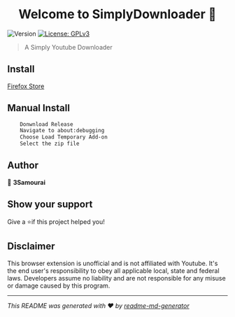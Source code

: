 
<h1 align="center">Welcome to SimplyDownloader 👋</h1>
<p>
  <img alt="Version" src="https://img.shields.io/badge/version-1.0-blue.svg?cacheSeconds=2592000" />
  <a href="#" target="_blank">
    <img alt="License: GPLv3" src="https://img.shields.io/badge/License-GPLv3-yellow.svg" />
  </a>
</p>

> A Simply Youtube Downloader

## Install

[Firefox Store]()

## Manual Install
```sh
    Donwnload Release
    Navigate to about:debugging
    Choose Load Temporary Add-on
    Select the zip file
```
## Author

👤 **3Samourai**


## Show your support

Give a ⭐️if this project helped you!

## Disclaimer
This browser extension is unofficial and is not affiliated with Youtube.
It's the end user's responsibility to obey all applicable local, state and federal laws. Developers assume no liability and are not responsible for any misuse or damage caused by this program.

***
_This README was generated with ❤ by [readme-md-generator](https://github.com/kefranabg/readme-md-generator)_
